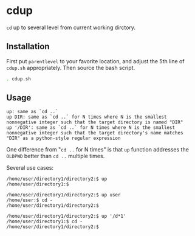 # cdup

`cd` up to several level from current working dirctory.

## Installation

First put `parentlevel` to your favorite location, and adjust the 5th line of `cdup.sh` appropriately. Then source the bash script.


```bash
. cdup.sh
```

## Usage

	up: same as `cd ..`
	up DIR: same as `cd ..` for N times where N is the smallest nonnegative integer such that the target directory is named "DIR"
	up '/DIR': same as `cd ..` for N times where N is the smallest nonnegative integer such that the target directory's name matches "DIR" as a python-style regular expression

One difference from "`cd ..` for N times" is that `up` function addresses the `OLDPWD` better than `cd ..` multiple times.

Several use cases:

	/home/user/directory1/directory2:$ up
	/home/user/directory1:$ 

	/home/user/directory1/directory2:$ up user
	/home/user:$ cd -
	/home/user/directory1/directory2:$ 

	/home/user/directory1/directory2:$ up '/d*1'
	/home/user/directory1:$ cd -
	/home/user/directory1/directory2:$ 
